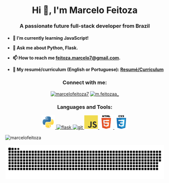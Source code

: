 <h1 align="center">Hi 👋, I'm Marcelo Feitoza</h1>
<h3 align="center">A passionate future full-stack developer from Brazil</h3>

<h4>

  - 🌱 I’m currently learning **JavaScript**!

  - 💬 Ask me about **Python, Flask**.

  - 📫 How to reach me **feitoza.marcelo7@gmail.com**.
  
  - 📖 My resumé/curriculum (English or Portuguese): <a href="https://drive.google.com/drive/folders/1vRBiPghSbBgCBioiUMrm6VmBM9iCA6rr?usp=sharing" target="_blank">Resumé/Curriculum</a>

</h4>

<h3 align="center">Connect with me:</h3>
<p align="center">
<a href="https://linkedin.com/in/marcelofeitoza7" target="blank"><img align="center" src="https://image.flaticon.com/icons/png/512/174/174857.png" alt="marcelofeitoza7" height="44" width="44"/></a>
<a href="https://instagram.com/m.feitozaa_" target="blank"><img align="center" src="https://image.flaticon.com/icons/png/512/174/174855.png" alt="m.feitozaa_" height="44" width="44" /></a>
</p>

<h3 align="center">Languages and Tools:</h3>

<p align="center"> 
<a href="https://www.python.org" target="_blank"> <img src="https://raw.githubusercontent.com/devicons/devicon/master/icons/python/python-original.svg" alt="python" width="44" height="44"/> </a> 
<a href="https://flask.palletsprojects.com/" target="_blank"> <img src="https://www.vectorlogo.zone/logos/pocoo_flask/pocoo_flask-icon.svg" alt="flask" width="44" height="44"/> </a> 
<a href="https://git-scm.com/" target="_blank"> <img src="https://www.vectorlogo.zone/logos/git-scm/git-scm-icon.svg" alt="git" width="44" height="44"/> </a> 
<a href="https://developer.mozilla.org/en-US/docs/Web/JavaScript" target="_blank"> <img src="https://raw.githubusercontent.com/devicons/devicon/master/icons/javascript/javascript-original.svg" alt="javascript" width="44" height="44"/> </a> 
<a href="https://www.w3.org/html/" target="_blank"> <img src="https://raw.githubusercontent.com/devicons/devicon/master/icons/html5/html5-original-wordmark.svg" alt="html5" width="44" height="44"/> </a> 
<a href="https://www.w3schools.com/css/" target="_blank"> <img src="https://raw.githubusercontent.com/devicons/devicon/master/icons/css3/css3-original-wordmark.svg" alt="css3" width="44" height="44"/> </a> 


<p><img align="center" src="https://github-readme-stats.vercel.app/api/top-langs?username=marcelofeitoza&show_icons=true&theme=onedark&locale=en&layout=compact" alt="marcelofeitoza" /></p>



![Snake animation](https://github.com/marcelofeitoza/marcelofeitoza/blob/output/github-contribution-grid-snake.svg)
